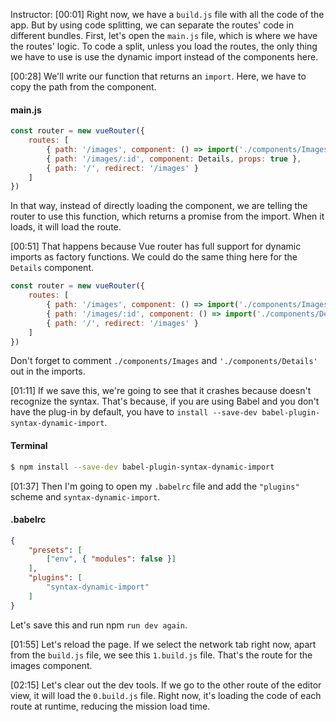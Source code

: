 Instructor: [00:01] Right now, we have a `build.js` file with all the code of the app. But by using code splitting, we can separate the routes' code in different bundles. First, let's open the `main.js` file, which is where we have the routes' logic. To code a split, unless you load the routes, the only thing we have to use is use the dynamic import instead of the components here.

[00:28] We'll write our function that returns an `import`. Here, we have to copy the path from the component. 

#### main.js
```javascript
const router = new vueRouter({
    routes: [
        { path: '/images', component: () => import('./components/Images') },
        { path: '/images/:id', component: Details, props: true },
        { path: '/', redirect: '/images' }
    ]
})
```

In that way, instead of directly loading the component, we are telling the router to use this function, which returns a promise from the import. When it loads, it will load the route.

[00:51] That happens because Vue router has full support for dynamic imports as factory functions. We could do the same thing here for the `Details` component. 

```javascript
const router = new vueRouter({
    routes: [
        { path: '/images', component: () => import('./components/Images') },
        { path: '/images/:id', component: () => import('./components/Details'), props: true },
        { path: '/', redirect: '/images' }
    ]
})
```

Don't forget to comment `./components/Images` and `'./components/Details'` out in the imports.

[01:11] If we save this, we're going to see that it crashes because doesn't recognize the syntax. That's because, if you are using Babel and you don't have the plug-in by default, you have to `install --save-dev babel-plugin-syntax-dynamic-import`.

#### Terminal
```bash
$ npm install --save-dev babel-plugin-syntax-dynamic-import
```

[01:37] Then I'm going to open my `.babelrc` file and add the `"plugins"` scheme and `syntax-dynamic-import`. 

#### .babelrc
```json
{
    "presets": [
        ["env", { "modules": false }]
    ],
    "plugins": [
        "syntax-dynamic-import"
    ]
}
```

Let's save this and run npm `run dev again`.

[01:55] Let's reload the page. If we select the network tab right now, apart from the `build.js` file, we see this `1.build.js` file. That's the route for the images component.

[02:15] Let's clear out the dev tools. If we go to the other route of the editor view, it will load the `0.build.js` file. Right now, it's loading the code of each route at runtime, reducing the mission load time.